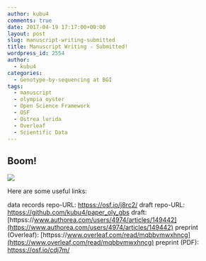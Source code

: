 ```yaml
---
author: kubu4
comments: true
date: 2017-04-19 17:17:00+00:00
layout: post
slug: manuscript-writing-submitted
title: Manuscript Writing - Submitted!
wordpress_id: 2554
author:
  - kubu4
categories:
  - Genotype-by-sequencing at BGI
tags:
  - manuscript
  - olympia oyster
  - Open Science Framework
  - OSF
  - Ostrea lurida
  - Overleaf
  - Scientific Data
---
```


## Boom!



[![](https://eagle.fish.washington.edu/Arabidopsis/20170419_Overleaf_sci_data_oly_gbs_submission.png)](http://eagle.fish.washington.edu/Arabidopsis/20170419_Overleaf_sci_data_oly_gbs_submission.png)



Here are some useful links:

data records repo-URL: [httpss://osf.io/j8rc2/](https://osf.io/j8rc2/)
draft repo-URL: [httpss://github.com/kubu4/paper_oly_gbs](https://github.com/kubu4/paper_oly_gbs)
draft: [httpss://www.authorea.com/users/4974/articles/149442](https://www.authorea.com/users/4974/articles/149442)
preprint (Overleaf): [httpss://www.overleaf.com/read/mqbbvmwxhncg](https://www.overleaf.com/read/mqbbvmwxhncg)
preprint (PDF): [httpss://osf.io/cdj7m/](https://osf.io/cdj7m)
